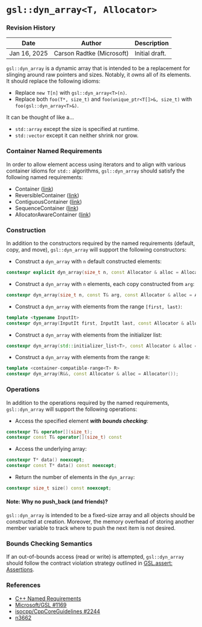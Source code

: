 <!-- $ pandoc -V geometry:margin=1in -V colorlinks=true -o dyn_array.pdf dyn_array.md --> 

# `gsl::dyn_array<T, Allocator>`

### Revision History

| Date | Author | Description |
| ---- | ------ | ----------- |
| Jan 16, 2025 | Carson Radtke (Microsoft) | Initial draft. |

`gsl::dyn_array` is a dynamic array that is intended to be a replacement for slinging
around raw pointers and sizes. Notably, it _owns_ all of its elements. It should replace
the following idioms:

* Replace `new T[n]` with `gsl::dyn_array<T>(n)`.
* Replace both `foo(T*, size_t)` and `foo(unique_ptr<T[]>&, size_t)` with
`foo(gsl::dyn_array<T>&)`.

It can be thought of like a...

* `std::array` except the size is specified at runtime.
* `std::vector` except it can neither shrink nor grow.

### Container Named Requirements
In order to allow element access using iterators and to align with various container
idioms for `std::` algorithms, `gsl::dyn_array` should satisfy the following named
requirements:

* Container ([link](https://en.cppreference.com/w/cpp/named_req/Container))
* ReversibleContainer ([link](https://en.cppreference.com/w/cpp/named_req/ReversibleContainer))
* ContiguousContainer ([link](https://en.cppreference.com/w/cpp/named_req/ContiguousContainer))
* SequenceContainer ([link](https://en.cppreference.com/w/cpp/named_req/SequenceContainer))
* AllocatorAwareContainer ([link](https://en.cppreference.com/w/cpp/named_req/AllocatorAwareContainer))

### Construction
In addition to the constructors required by the named requirements (default, copy, and
move), `gsl::dyn_array` will support the following constructors:

* Construct a `dyn_array` with `n` default constructed elements:
```c++
constexpr explicit dyn_array(size_t n, const Allocator & alloc = Allocator());
```

* Construct a `dyn_array` with `n` elements, each copy constructed from `arg`:
```c++
constexpr dyn_array(size_t n, const T& arg, const Allocator & alloc = Allocator());
``` 

* Construct a `dyn_array` with elements from the range `[first, last)`:
```c++
template <typename InputIt>
constexpr dyn_array(InputIt first, InputIt last, const Allocator & alloc = Allocator());
```

* Construct a `dyn_array` with elements from the initializer list:
```c++
constexpr dyn_array(std::initializer_list<T>, const Allocator & alloc = Allocator());
```

* Construct a `dyn_array` with elements from the range `R`:
```c++
template <container-compatible-range<T> R>
constexpr dyn_array(R&&, const Allocator & alloc = Allocator());
```

### Operations
In addition to the operations required by the named requirements, `gsl::dyn_array` will
support the following operations:

* Access the specified element **_with bounds checking_**:
```c++
constexpr T& operator[](size_t);
constexpr const T& operator[](size_t) const
```

* Access the underlying array:
```c++
constexpr T* data() noexcept;
constexpr const T* data() const noexcept;
```

* Return the number of elements in the `dyn_array`:
```c++
constexpr size_t size() const noexcept;
```

#### Note: Why no push_back (and friends)?
`gsl::dyn_array` is intended to be a fixed-size array and all objects should be
constructed at creation. Moreover, the memory overhead of storing another member
variable to track where to push the next item is not desired.

### Bounds Checking Semantics
If an out-of-bounds access (read or write) is attempted, `gsl::dyn_array` should follow
the contract violation strategy outlined in [GSL.assert: Assertions](https://isocpp.github.io/CppCoreGuidelines/CppCoreGuidelines#gslassert-assertions).

### References
* [C++ Named Requirements](https://en.cppreference.com/w/cpp/named_req)
* [Microsoft/GSL #1169](https://github.com/microsoft/GSL/issues/1169)
* [isocpp/CppCoreGuidelines #2244](https://github.com/isocpp/CppCoreGuidelines/issues/2244)
* [n3662](http://www.open-std.org/jtc1/sc22/wg21/docs/papers/2013/n3662.html)
